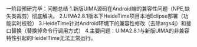 一阶段预研完毕：问题总结
1.新版UIMA源码在Android端的兼容性问题（NPE,缺失类裁剪）彻底解决。
2.UIMA2.8.1版本下HeideTime项目本地Eclipse部署（功能实时校验）
3.HeideTime针对Android环境下的兼容性修改（去除args4j）和接口替换（替换掉命令行调用方式）
4.主要问题：UIMA2.8.1与新版UIMA的非兼容特性引起的HeidelTime无法正常运行。
